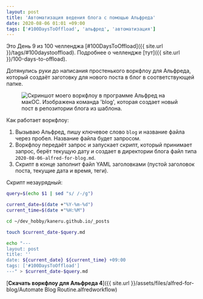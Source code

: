 ```yaml
---
layout: post
title: 'Автоматизация ведения блога с помощью Альфреда'
date: 2020-08-06 01:01 +09:00
tags: ['#100DaysToOffload', 'альфред', 'автоматизация']
---
```


Это День 9 из 100 челленджа [#100DaysToOffload]({{ site.url }}/tags/#100daystooffload). Подробнее о челлендже [тут]({{ site.url }}/100-days-to-offload).

Дотянулись руки до написания простенького воркфлоу для Альфреда, который создаёт заготовку для нового поста в блог в соответствующей папке.

<figure>
  <img src="{{ site.url }}/assets/images/alfred-for-blog/alfred.jpg" data-action="zoom" alt="Скриншот моего воркфлоу в программе Альфред на макОС. Изображена команда 'blog', которая создает новый пост в репозитории блога из шаблона.">
</figure>

Как работает воркфлоу:

1. Вызываю Альфред, пишу ключевое слово `blog` и название файла через пробел. Название файла будет запросом.
2. Воркфлоу передаёт запрос и запускает скрипт, который принимает запрос, берёт текущую дату и создает в директории блога файл типа `2020-08-06-alfred-for-blog.md`.
3. Скрипт в конце заполнит файл YAML заголовками (пустой заголовок поста, текущие дата и время, теги).

Скрипт незаурядный:

```bash
query=$(echo $1 | sed "s/ /-/g")

current_date=$(date +"%Y-%m-%d")
current_time=$(date +"%H:%M")

cd ~/dev_hobby/kaneru.github.io/_posts

touch $current_date-$query.md

echo "---
layout: post
title: ''
date: ${current_date} ${current_time} +09:00
tags: ['#100DaysToOffload']
---" > $current_date-$query.md
```

[**Скачать воркфлоу для Альфреда 4**]({{ site.url }}/assets/files/alfred-for-blog/Automate Blog Routine.alfredworkflow)
